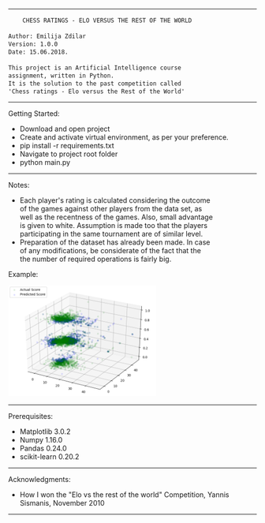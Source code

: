 **********************************************************************
		CHESS RATINGS - ELO VERSUS THE REST OF THE WORLD
		
	Author: Emilija Zdilar
	Version: 1.0.0
	Date: 15.06.2018.

	This project is an Artificial Intelligence course
	assignment, written in Python.
	It is the solution to the past competition called 
	'Chess ratings - Elo versus the Rest of the World' 
	
	 		
**********************************************************************

Getting Started:

- Download and open project
- Create and activate virtual environment, as per your preference.
- pip install -r requirements.txt
- Navigate to project root folder
- python main.py
**********************************************************************

Notes:
- Each player's rating is calculated considering the outcome<br>
  of the games against other players from the data set, as<br>
  well as the recentness of the games. Also, small advantage <br>
  is given to white. Assumption is made too that the players<br>
  participating in the same tournament are of similar level.<br>
- Preparation of the dataset has already been made. In case <br>
  of any modifications, be considerate of the fact that the <br>
  the number of required operations is fairly big.

 Example: 
  
<img src="plot.png" width="300">

**********************************************************************

Prerequisites:
- Matplotlib 3.0.2
- Numpy 1.16.0
- Pandas 0.24.0
- scikit-learn 0.20.2

**********************************************************************

Acknowledgments:
- How I won the "Elo vs the rest of the world" 
  Competition, Yannis Sismanis, November 2010

**********************************************************************
